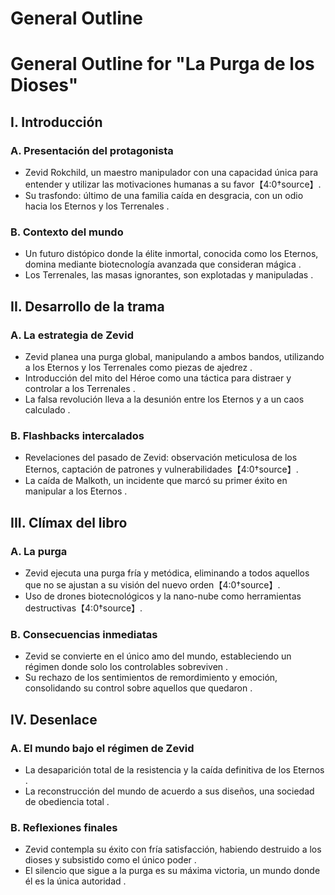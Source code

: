 # General Outline

# General Outline for "La Purga de los Dioses"

## I. Introducción

### A. Presentación del protagonista
- Zevid Rokchild, un maestro manipulador con una capacidad única para entender y utilizar las motivaciones humanas a su favor【4:0†source】.
- Su trasfondo: último de una familia caída en desgracia, con un odio hacia los Eternos y los Terrenales .

### B. Contexto del mundo
- Un futuro distópico donde la élite inmortal, conocida como los Eternos, domina mediante biotecnología avanzada que consideran mágica .
- Los Terrenales, las masas ignorantes, son explotadas y manipuladas .

## II. Desarrollo de la trama

### A. La estrategia de Zevid
- Zevid planea una purga global, manipulando a ambos bandos, utilizando a los Eternos y los Terrenales como piezas de ajedrez .
- Introducción del mito del Héroe como una táctica para distraer y controlar a los Terrenales .
- La falsa revolución lleva a la desunión entre los Eternos y a un caos calculado .

### B. Flashbacks intercalados
- Revelaciones del pasado de Zevid: observación meticulosa de los Eternos, captación de patrones y vulnerabilidades【4:0†source】.
- La caída de Malkoth, un incidente que marcó su primer éxito en manipular a los Eternos .

## III. Clímax del libro

### A. La purga
- Zevid ejecuta una purga fría y metódica, eliminando a todos aquellos que no se ajustan a su visión del nuevo orden【4:0†source】.
- Uso de drones biotecnológicos y la nano-nube como herramientas destructivas【4:0†source】.

### B. Consecuencias inmediatas
- Zevid se convierte en el único amo del mundo, estableciendo un régimen donde solo los controlables sobreviven .
- Su rechazo de los sentimientos de remordimiento y emoción, consolidando su control sobre aquellos que quedaron .

## IV. Desenlace

### A. El mundo bajo el régimen de Zevid
- La desaparición total de la resistencia y la caída definitiva de los Eternos .
- La reconstrucción del mundo de acuerdo a sus diseños, una sociedad de obediencia total .

### B. Reflexiones finales
- Zevid contempla su éxito con fría satisfacción, habiendo destruido a los dioses y subsistido como el único poder .
- El silencio que sigue a la purga es su máxima victoria, un mundo donde él es la única autoridad .